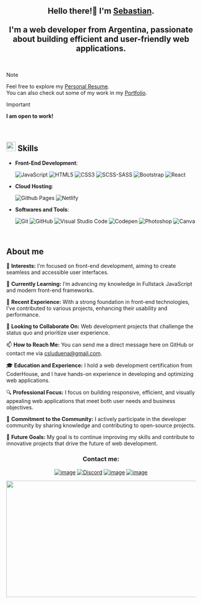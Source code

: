 <h2 align="center">Hello there!👋 I'm <b><a style="margin-bottom:120px;" target="_blank" href="https://csluduena.com.ar">Sebastian</a></b>.<br><br>
I'm a web developer from Argentina, passionate about building efficient and user-friendly web applications.</h2><br>

> [!NOTE]
> Feel free to explore my <a target="_blank" href="[https://drive.google.com/file/d/1muj883BaAJYrrgPt9o-XTjEQIuxtwhII/view?usp=sharing](https://drive.google.com/file/d/1aDjvPs7tI-KOllk5B9mq11F3yQmAB1SF/view)">Personal Resume</a>. <br> You can also check out some of my work in my <a target="_blank" href="https://github.com/csluduena?tab=repositories">Portfolio</a>.

> [!IMPORTANT]
> **I am open to work!**
<br>

## <img src="https://media2.giphy.com/media/QssGEmpkyEOhBCb7e1/giphy.gif?cid=ecf05e47a0n3gi1bfqntqmob8g9aid1oyj2wr3ds3mg700bl&rid=giphy.gif" width ="25"><b> Skills</b><br>

- **Front-End Development**:

    ![JavaScript](https://img.shields.io/badge/JavaScript%20-%23F7DF1E.svg?style=for-the-badge&logo=javascript&logoColor=black)
    ![HTML5](https://img.shields.io/badge/HTML5%20-%23E34F26.svg?style=for-the-badge&logo=html5&logoColor=white)
    ![CSS3](https://img.shields.io/badge/CSS%20-%231572B6.svg?style=for-the-badge&logo=css3&logoColor=white)
    ![SCSS-SASS](https://img.shields.io/badge/SASS-hotpink.svg?style=for-the-badge&logo=SASS&logoColor=white)
    ![Bootstrap](https://img.shields.io/badge/bootstrap-%23563D7C.svg?style=for-the-badge&logo=bootstrap&logoColor=white)
    ![React](https://img.shields.io/badge/react-%2320232a.svg?style=for-the-badge&logo=react&logoColor=%2361DAFB)

- **Cloud Hosting**:

    ![Github Pages](https://img.shields.io/badge/GitHub%20Pages-%23327FC7.svg?style=for-the-badge&logo=github&logoColor=white)
    ![Netlify](https://img.shields.io/badge/_-netlify-_%23000000?style=for-the-badge&logo=netlify&logoColor=%23000000&labelColor=%2300C7B7&color=%2300C7B7)

- **Softwares and Tools**:

    ![Git](https://img.shields.io/badge/git-%23F05033.svg?style=for-the-badge&logo=git&logoColor=white)
    ![GitHub](https://img.shields.io/badge/-GitHub-181717?style=for-the-badge&logo=github)
    ![Visual Studio Code](https://img.shields.io/badge/Visual%20Studio%20Code-0078d7.svg?style=for-the-badge&logo=visual-studio-code&logoColor=white)
    ![Codepen](https://img.shields.io/badge/_-codepen-_%23ffffff?style=for-the-badge&logo=react&logoColor=%23ffffff&labelColor=%23000000&color=%23000000)
    ![Photoshop](https://img.shields.io/badge/_-adobe_photoshop-_%23ffffff?style=for-the-badge&logo=adobephotoshop&logoColor=%2331A8FF&labelColor=00171E&color=00171E)
    ![Canva](https://img.shields.io/badge/-Canva-20c4cb?style=for-the-badge&logo=canva&logoColor=white)
<br>

## About me

👀 **Interests:**
I'm focused on front-end development, aiming to create seamless and accessible user interfaces.

🌱 **Currently Learning:**
I’m advancing my knowledge in Fullstack JavaScript and modern front-end frameworks.

💼 **Recent Experience:**
With a strong foundation in front-end technologies, I’ve contributed to various projects, enhancing their usability and performance.

💞️ **Looking to Collaborate On:**
Web development projects that challenge the status quo and prioritize user experience.

📫 **How to Reach Me:**
You can send me a direct message here on GitHub or contact me via csluduena@gmail.com.

🎓 **Education and Experience:**
I hold a web development certification from CoderHouse, and I have hands-on experience in developing and optimizing web applications.

🔍 **Professional Focus:**
I focus on building responsive, efficient, and visually appealing web applications that meet both user needs and business objectives.

🤝 **Commitment to the Community:**
I actively participate in the developer community by sharing knowledge and contributing to open-source projects.

🚀 **Future Goals:**
My goal is to continue improving my skills and contribute to innovative projects that drive the future of web development.

<h3 align="center">Contact me:</h3>
<div align="center">

[![image](https://img.shields.io/badge/LinkedIn-0077B5?style=for-the-badge&logo=linkedin&logoColor=white)](https://www.linkedin.com/in/csluduena/)
[![Discord](https://img.shields.io/badge/Discord-%235865F2.svg?style=for-the-badge&logo=discord&logoColor=white)](discordapp.com/users/149607574986031106)
[![image](https://img.shields.io/badge/Twitter-1DA1F2?style=for-the-badge&logo=twitter&logoColor=white)](https://twitter.com/csluduena)
[![image](https://img.shields.io/badge/Gmail-D14836?style=for-the-badge&logo=gmail&logoColor=white)](mailto:csluduena@gmail.com)

<img style="width: 630px; height: 310px;" src="https://raw.githubusercontent.com/csluduena/Dunder-Mifflin-webStyle/main/img/csluduena.png">
</div>
